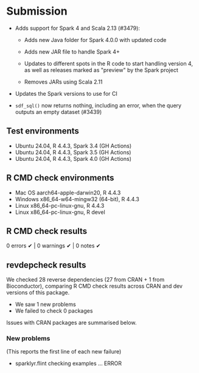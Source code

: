 # Submission

- Adds support for Spark 4 and Scala 2.13 (#3479):

  - Adds new Java folder for Spark 4.0.0 with updated code
  
  - Adds new JAR file to handle Spark 4+
  
  - Updates to different spots in the R code to start handling version 4, 
  as well as releases marked as "preview" by the Spark project
  
  - Removes JARs using Scala 2.11

- Updates the Spark versions to use for CI

- `sdf_sql()` now returns nothing, including an error, when the query outputs an
empty dataset (#3439)

## Test environments

- Ubuntu 24.04, R 4.4.3, Spark 3.4 (GH Actions)
- Ubuntu 24.04, R 4.4.3, Spark 3.5 (GH Actions)
- Ubuntu 24.04, R 4.4.3, Spark 4.0 (GH Actions)

## R CMD check environments

- Mac OS aarch64-apple-darwin20, R 4.4.3
- Windows x86_64-w64-mingw32 (64-bit), R 4.4.3
- Linux x86_64-pc-linux-gnu, R 4.4.3
- Linux x86_64-pc-linux-gnu, R devel

## R CMD check results

0 errors ✔ | 0 warnings ✔ | 0 notes ✔

## revdepcheck results

We checked 28 reverse dependencies (27 from CRAN + 1 from Bioconductor), 
comparing R CMD check results across CRAN and dev versions of this package.

 * We saw 1 new problems
 * We failed to check 0 packages

Issues with CRAN packages are summarised below.

### New problems
(This reports the first line of each new failure)

* sparklyr.flint
  checking examples ... ERROR


